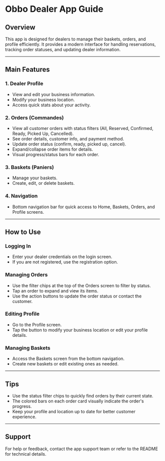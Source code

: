 # Obbo Dealer App Guide

## Overview
This app is designed for dealers to manage their baskets, orders, and profile efficiently. It provides a modern interface for handling reservations, tracking order statuses, and updating dealer information.

---

## Main Features

### 1. Dealer Profile
- View and edit your business information.
- Modify your business location.
- Access quick stats about your activity.

### 2. Orders (Commandes)
- View all customer orders with status filters (All, Reserved, Confirmed, Ready, Picked Up, Cancelled).
- See order details, customer info, and payment method.
- Update order status (confirm, ready, picked up, cancel).
- Expand/collapse order items for details.
- Visual progress/status bars for each order.

### 3. Baskets (Paniers)
- Manage your baskets.
- Create, edit, or delete baskets.

### 4. Navigation
- Bottom navigation bar for quick access to Home, Baskets, Orders, and Profile screens.

---

## How to Use

### Logging In
- Enter your dealer credentials on the login screen.
- If you are not registered, use the registration option.

### Managing Orders
- Use the filter chips at the top of the Orders screen to filter by status.
- Tap an order to expand and view its items.
- Use the action buttons to update the order status or contact the customer.

### Editing Profile
- Go to the Profile screen.
- Tap the button to modify your business location or edit your profile details.

### Managing Baskets
- Access the Baskets screen from the bottom navigation.
- Create new baskets or edit existing ones as needed.

---

## Tips
- Use the status filter chips to quickly find orders by their current state.
- The colored bars on each order card visually indicate the order's progress.
- Keep your profile and location up to date for better customer experience.

---

## Support
For help or feedback, contact the app support team or refer to the README for technical details.
